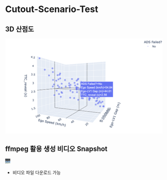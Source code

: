 # Cutout-Scenario-Test

##  3D 산점도
![3D 산점도](./3d_scatter_plot.png)

## ffmpeg 활용 생성 비디오 Snapshot
![ffmpeg 활용 생성 비디오](./palette.png)
- 비디오 파일 다운로드 가능
